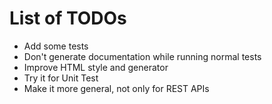 # List of TODOs
- Add some tests
- Don't generate documentation while running normal tests
- Improve HTML style and generator
- Try it for Unit Test
- Make it more general, not only for REST APIs
